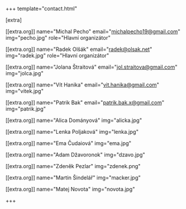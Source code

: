 +++
template="contact.html"

[extra]

[[extra.org]]
name="Michal Pecho"
email="michalpecho19@gmail.com"
img="pecho.jpg"
role="Hlavní organizátor"

[[extra.org]]
name="Radek Olšák"
email="radek@olsak.net"
img="radek.jpg"
role="Hlavní organizátor"

[[extra.org]]
name="Jolana Štraitová"
email="jol.straitova@gmail.com"
img="jolca.jpg"

[[extra.org]]
name="Vít Hanika"
email="vit.hanika@gmail.com"
img="vitek.jpg"

[[extra.org]]
name="Patrik Bak"
email="patrik.bak.x@gmail.com"
img="patrik.jpg"

[[extra.org]]
name="Alica Dományová"
img="alicka.jpg"

[[extra.org]]
name="Lenka Poljaková"
img="lenka.jpg"

[[extra.org]]
name="Ema Čudaiová"
img="ema.jpg"

[[extra.org]]
name="Adam Džavoronok"
img="dzavo.jpg"

[[extra.org]]
name="Zdeněk Pezlar"
img="zdenek.png"

[[extra.org]]
name="Martin Šindelář"
img="macker.jpg"

[[extra.org]]
name="Matej Novota"
img="novota.jpg"

+++
